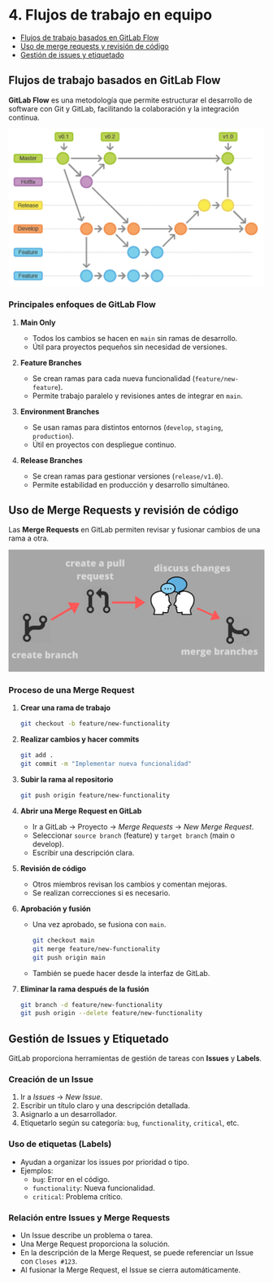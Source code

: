 # 4. Flujos de trabajo en equipo

- [Flujos de trabajo basados en GitLab Flow](#flujos-de-trabajo-basados-en-gitlab-flow)
- [Uso de merge requests y revisión de código](#uso-de-merge-requests-y-revisión-de-código)
- [Gestión de issues y etiquetado](#gestión-de-issues-y-etiquetado)

## Flujos de trabajo basados en GitLab Flow

**GitLab Flow** es una metodología que permite estructurar el desarrollo de software con Git y GitLab, facilitando la colaboración y la integración continua.

![gitlab flow](gitlab-flow.png)

### Principales enfoques de GitLab Flow

1. **Main Only**
   - Todos los cambios se hacen en `main` sin ramas de desarrollo.
   - Útil para proyectos pequeños sin necesidad de versiones.

2. **Feature Branches**
   - Se crean ramas para cada nueva funcionalidad (`feature/new-feature`).
   - Permite trabajo paralelo y revisiones antes de integrar en `main`.

3. **Environment Branches**
   - Se usan ramas para distintos entornos (`develop`, `staging`, `production`).
   - Útil en proyectos con despliegue continuo.

4. **Release Branches**
   - Se crean ramas para gestionar versiones (`release/v1.0`).
   - Permite estabilidad en producción y desarrollo simultáneo.

## Uso de Merge Requests y revisión de código

Las **Merge Requests** en GitLab permiten revisar y fusionar cambios de una rama a otra.

![pull request](pull-request.png)

### Proceso de una Merge Request

1. **Crear una rama de trabajo**
   ```bash
   git checkout -b feature/new-functionality
   ```

2. **Realizar cambios y hacer commits**
   ```bash
   git add .
   git commit -m "Implementar nueva funcionalidad"
   ```

3. **Subir la rama al repositorio**
   ```bash
   git push origin feature/new-functionality
   ```

4. **Abrir una Merge Request en GitLab**
   - Ir a GitLab → Proyecto → *Merge Requests* → *New Merge Request*.
   - Seleccionar `source branch` (feature) y `target branch` (main o develop).
   - Escribir una descripción clara.

5. **Revisión de código**
   - Otros miembros revisan los cambios y comentan mejoras.
   - Se realizan correcciones si es necesario.

6. **Aprobación y fusión**
   - Una vez aprobado, se fusiona con `main`.

     ```bash
     git checkout main
     git merge feature/new-functionality
     git push origin main
     ```
   - También se puede hacer desde la interfaz de GitLab.

7. **Eliminar la rama después de la fusión**

   ```bash
   git branch -d feature/new-functionality
   git push origin --delete feature/new-functionality
   ```

## Gestión de Issues y Etiquetado

GitLab proporciona herramientas de gestión de tareas con **Issues** y **Labels**.

### Creación de un Issue

1. Ir a *Issues* → *New Issue*.
2. Escribir un título claro y una descripción detallada.
3. Asignarlo a un desarrollador.
4. Etiquetarlo según su categoría: `bug`, `functionality`, `critical`, etc.

### Uso de etiquetas (Labels)

- Ayudan a organizar los issues por prioridad o tipo.
- Ejemplos:
  - `bug`: Error en el código.
  - `functionality`: Nueva funcionalidad.
  - `critical`: Problema crítico.

### Relación entre Issues y Merge Requests

- Un Issue describe un problema o tarea.
- Una Merge Request proporciona la solución.
- En la descripción de la Merge Request, se puede referenciar un Issue con `Closes #123`.
- Al fusionar la Merge Request, el Issue se cierra automáticamente.
